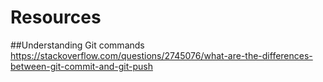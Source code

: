 # Resources 

##Understanding Git commands
https://stackoverflow.com/questions/2745076/what-are-the-differences-between-git-commit-and-git-push

